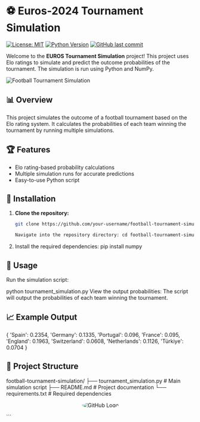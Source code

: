 # ⚽ Euros-2024 Tournament Simulation

[![License: MIT](https://img.shields.io/badge/License-MIT-yellow.svg)](https://opensource.org/licenses/MIT)
[![Python Version](https://img.shields.io/badge/Python-3.8%2B-blue.svg)](https://www.python.org/downloads/)
[![GitHub last commit](https://img.shields.io/github/last-commit/your-username/football-tournament-simulation.svg)](https://github.com/your-username/football-tournament-simulation/commits/main)

Welcome to the **EUROS Tournament Simulation** project! This project uses Elo ratings to simulate and predict the outcome probabilities of the tournament. The simulation is run using Python and NumPy.

![Football Tournament Simulation](https://upload.wikimedia.org/wikipedia/commons/thumb/b/b5/UEFA_Euro_2020_Logo.svg/1200px-UEFA_Euro_2020_Logo.svg.png)

## 📊 Overview

This project simulates the outcome of a football tournament based on the Elo rating system. It calculates the probabilities of each team winning the tournament by running multiple simulations.

## 🏆 Features

- Elo rating-based probability calculations
- Multiple simulation runs for accurate predictions
- Easy-to-use Python script

## 🔧 Installation

1. **Clone the repository:**
   ```sh
   git clone https://github.com/your-username/football-tournament-simulation.git

   Navigate into the repository directory: cd football-tournament-simulation

2. Install the required dependencies:
   pip install numpy

## 🚀 Usage

Run the simulation script:

python tournament_simulation.py
View the output probabilities:
The script will output the probabilities of each team winning the tournament.

## 📈 Example Output

{   'Spain': 0.2354,
    'Germany': 0.1335,
    'Portugal': 0.096,
    'France': 0.095,
    'England': 0.1963,
    'Switzerland': 0.0608,
    'Netherlands': 0.1126,
    'Türkiye': 0.0704
}

## 🧩 Project Structure

football-tournament-simulation/
├── tournament_simulation.py  # Main simulation script
├── README.md                 # Project documentation
└── requirements.txt          # Required dependencies


<p align="center">
    <img src="https://via.placeholder.com/100x100.png?text=GitHub" alt="GitHub Logo" style="border-radius:50%;">
</p>
```
